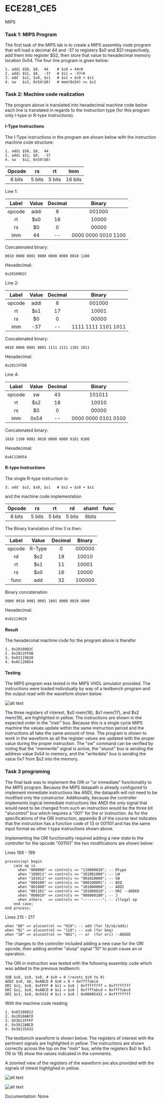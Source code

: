 ECE281_CE5
==========

MIPS 

### Task 1: MIPS Program

The first task of the MIPS lab is to create a MIPS assembly code program that will load a decimal 44 and -37 to registers $s0 and $S1 respectively, add them into register $S2, then store that value to hexadecimal memory location 0x54. The four line program is given below:

    1. addi $S0, $0,  44    # $s0 = 44+0
    2. addi $S1, $0,  -37   # $s1 = -37+0 
    3. add  $s2, $s0, $s1   # $s2 = $s0 + $s1 
    4. sw   $s2, 0x54($0)   # mem(0x54) <= $s2
    
### Task 2: Machine code realization

The program above is translated into hexadecimal machine code below each line is translated in regards to the instruction type (for this program only I-type or R-type instructions).

#### I-Type Instructions

The I-Type instructions in the program are shown below with the instruction machine code structure:

    1. addi $S0, $0,  44 
    2. addi $S1, $0,  -37
    4. sw   $s2, 0x54($0)
    
|Opcode|rs|rt|Imm|
|:-:|:-:|:-:|:-:|
|6 bits|5 bits|5 bits|16 bits|

Line 1:

|Label|Value|Decimal|Binary|
|:-:|:-:|:-:|:-:|
|opcode|addi|8|001000|
|rt|$s0|16|10000|
|rs|$0|0|00000|
|imm|44|--|0000 0000 0010 1100|

Concatenated binary:

    0010 0000 0001 0000 0000 0000 0010 1100

Hexadecimal:

    0x2010002C

Line 2:

|Label|Value|Decimal|Binary|
|:-:|:-:|:-:|:-:|
|opcode|addi|8|001000|
|rt|$s1|17|10001|
|rs|$0|0|00000|
|imm|-37|--|1111 1111 1101 1011|

Concatenated binary:

    0010 0000 0001 0001 1111 1111 1101 1011
    
Hexadecimal:

    0x2011FFDB
    
Line 4: 

|Label|Value|Decimal|Binary|
|:-:|:-:|:-:|:-:|
|opcode|sw|43|101011|
|rt|$s2|18|10010|
|rs|$0|0|00000|
|imm|0x54|--|0000 0000 0101 0100|

Concatenated binary:

    1010 1100 0001 0010 0000 0000 0101 0100
    
Hexadecimal:

    0xAC120054
    
#### R-type Instructions

The single R-type instruction is:

    3. add  $s2, $s0, $s1   # $s2 = $s0 + $s1 
    
and the machine code implementation

|Opcode|rs|rt|rd|shamt|func|
|:-:|:-:|:-:|:-:|:-:|:-:|
|6 bits|5 bits|5 bits|5 bits|6bits|

The Binary translation of line 3 is then:

|Label|Value|Decimal|Binary|
|:-:|:-:|:-:|:-:|
|opcode|R-Type|0|000000|
|rd|$s2|18|10010|
|rt|$s1|11|10001|
|rs|$s0|16|10000|
|func|add|32|100000|

Binary concatenation

    0000 0010 0001 0001 1001 0000 0010 0000
    
Hexadecimal:

    0x02119020
    
#### Result

The hexadecimal machine code for the program above is therefor

    1. 0x2010002C
    2. 0x2011FFDB
    3. 0x02119020
    4. 0xAC120054

#### Testing

The MIPS program was tested in the MIPS VHDL simulator provided. The instructions were loaded individually by way of a testbench program and the output read with the waveform shown below. 

![alt text](https://raw.githubusercontent.com/IanGoodbody/ECE281_CE5/master/waveform.jpg "Output waveform")

The three registers of interest, $s0 mem(16), $s1 mem(17), and $s2 mem(18), are highlighted in yellow. The instructions are shown in the expected order in the "instr" bus. Because this is a single cycle MIPS machine the values update within the same instruction period and the instructions all take the same amount of time. The program is shown to work in the waveform as all the register values are updated with the proper value during the proper instruction. The "sw" command can be verified by noting that the "memwrite" signal is active, the "aluout" bus is sending the address value 0x54 to memory, and the "writedata" bus is sending the value 0x7 from $s2 into the memory.

### Task 3 programing 

The final task was to implement the ORI or "or immediate" functionality to the MIPS  program. Because the MIPS datapath is already configured to implement immediate instructions like ANDI, the datapath will not need to be modified only the constructor. Additionally, because the controller implements logical immediate instructions like ANDI the only signal that would need to be changed from such an instruction would be the three bit "alucontrol" bus which requires a "001" for the or instruction. As for the specifications of the ORI instruction, appendix B of the course text indicates that the instruction has a function code of 13 or 001101 and has the same input format as other I-type instructions shown above.

Implementing the ORI functionality required adding a new state to the controller for the opcode "001101" the two modifications are shown below:

Lines 188 - 199

    process(op) begin
        case op is
          when "000000" => controls <= "110000010"; -- Rtype
          when "100011" => controls <= "101001000"; -- LW
          when "101011" => controls <= "001010000"; -- SW
          when "000100" => controls <= "000100001"; -- BEQ
          when "001000" => controls <= "101000000"; -- ADDI
    	  when "001101" => controls <= "101000010"; -- ORI --ADDED
          when "000010" => controls <= "000000100"; -- J
          when others   => controls <= "---------"; -- illegal op
        end case;
    end process;
    
Lines 215 - 217

    when "00" => alucontrol <= "010"; -- add (for lb/sb/addi)
    when "01" => alucontrol <= "110"; -- sub (for beq)
    when "10" => alucontrol <= "001"; -- or  (for ori) --ADDED
    
The changes to the controller included adding a new case for the ORI opcode, then adding another "aluop" signal "10" to push cause an or operation.

The ORI in instruction was tested with the following assembly code which was added to the previous testbench:

    SUB $s0, $s0, $s0, # $s0 = 0 (resets $s0 to 0)
    ADDI $s0, $0, 0xABCD # $s0 = 0 + 0xffffabcd 
    ORI $s1, $s0, 0xFFFF # $s1 = $s0 | 0xffffffff = 0xffffffff
    ORI $s2, $s0, 0xABCD # $s1 = $s0 | 0xffffabcd = 0xffffabcd
    ORI $s3, $s0, 0x5432 # $s1 = $s0 | 0x00005432 = 0xffffffff
    
With the machine code reading

    1. 0x02108022
    2. 0x2010ABCD
    3. 0X3611FFFF
    4. 0x3612ABCD
    5. 0x36135432
    
The testbench waveform is shown below. The registers of interest with the pertinent signals are highlighted in yellow. The instructions are shown correctly across the top on the "instr" bus, while the registers $s0 to $s3 (16 to 19) show the values indicated in the comments.

A zoomed view of the registers of the waveform are alos provided with the signals of intrest highlighed in yellow.

![alt text](https://raw.githubusercontent.com/IanGoodbody/ECE281_CE5/master/ori_waveform.jpg "ORI waveform")

![alt text](https://raw.githubusercontent.com/IanGoodbody/ECE281_CE5/master/ori_waveform2.jpg "ORI waveform")

Documentation: None
